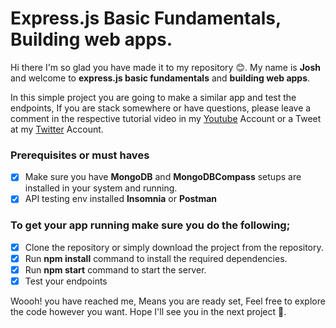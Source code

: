 # Express.js Basic Fundamentals, Building web apps.
Hi there I'm so glad you have made it to my repository 😊. My name is **Josh** and welcome to **express.js basic fundamentals** and **building web apps**.

In this simple project you are going to make a similar app and test the endpoints, If you are stack somewhere or have questions, please leave a comment in the respective tutorial video in my [Youtube] Account or a Tweet at my [Twitter] Account.

[Youtube]: https://youtube.com/@joshcodingenv
[Twitter]: https://twitter.com/joshcodingenv

### Prerequisites or must haves
- [X] Make sure you have **MongoDB** and **MongoDBCompass** setups are installed in your system and running.
- [X] API testing env installed **Insomnia** or 
**Postman**

### To get your app running make sure you do the following;
- [X] Clone the repository or simply download the project from the repository.
- [X] Run **npm install** command to install the required dependencies.
- [X] Run **npm start** command to start the server.
- [X] Test your endpoints

Woooh! you have reached me, Means you are ready set, Feel free to explore the code however you want. Hope I'll see you in the next project 👋.